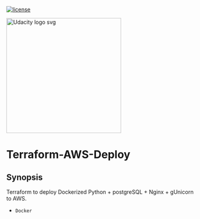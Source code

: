 [![license](https://img.shields.io/badge/license-MIT-blue.svg)](https://choosealicense.com/)

<a href="https://www.udacity.com/">
  <img src="https://s3-us-west-1.amazonaws.com/udacity-content/rebrand/svg/logo.min.svg" width="300" alt="Udacity logo svg">
</a> 

# Terraform-AWS-Deploy

## Synopsis

Terraform to deploy Dockerized Python + postgreSQL + Nginx + gUnicorn to AWS.

* `Docker` 

